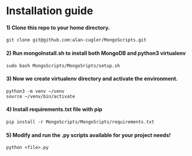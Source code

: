 # Installation guide

#### 1) Clone this repo to your home directory.
```
git clone git@github.com:alan-cugler/MongoScripts.git
```

#### 2) Run mongoInstall.sh to install both MongoDB and python3 virtualenv
```
sudo bash MongoScripts/MongoSripts/setup.sh
```

#### 3) Now we create virtualenv directory and activate the environment. 
```
python3 -m venv ~/venv
source ~/venv/bin/activate
```

#### 4) Install requirements.txt file with pip
```
pip install -r MongoScripts/MongoSripts/requirements.txt
```

#### 5) Modify and run the .py scripts available for your project needs!
```
python <file>.py
```
